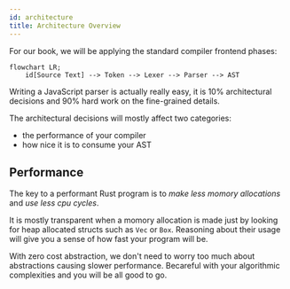 ```yaml
---
id: architecture
title: Architecture Overview
---
```


For our book, we will be applying the standard compiler frontend phases:

```mermaid
flowchart LR;
    id[Source Text] --> Token --> Lexer --> Parser --> AST
```

Writing a JavaScript parser is actually really easy,
it is 10% architectural decisions and 90% hard work on the fine-grained details.

The architectural decisions will mostly affect two categories:

- the performance of your compiler
- how nice it is to consume your AST

## Performance

The key to a performant Rust program is to _make less momory allocations_ and _use less cpu cycles_.

It is mostly transparent when a momory allocation is made just by looking for heap allocated structs such as `Vec` or `Box`.
Reasoning about their usage will give you a sense of how fast your program will be.

With zero cost abstraction, we don't need to worry too much about abstractions causing slower performance.
Becareful with your algorithmic complexities and you will be all good to go.
